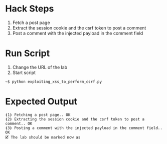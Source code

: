 # Hack Steps

1. Fetch a post page
2. Extract the session cookie and the csrf token to post a comment
3. Post a comment with the injected payload in the comment field

# Run Script

1. Change the URL of the lab
2. Start script

```
~$ python exploiting_xss_to_perform_csrf.py
```

# Expected Output

```
⦗1⦘ Fetching a post page.. OK
⦗2⦘ Extracting the session cookie and the csrf token to post a comment.. OK
⦗3⦘ Posting a comment with the injected payload in the comment field.. OK
🗹 The lab should be marked now as
```
